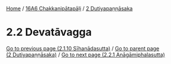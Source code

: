
[Home](/) / [16A6 Chakkanipātapāḷi](../../16A6.md) / [2 Dutiyapaṇṇāsaka](../2.md)

# 2.2 Devatāvagga


[Go to previous page (2.1.10 Sīhanādasutta)](2.1/2.1.10.md) / [Go to parent page (2 Dutiyapaṇṇāsaka)](../2.md) / [Go to next page (2.2.1 Anāgāmiphalasutta)](2.2/2.2.1.md)


